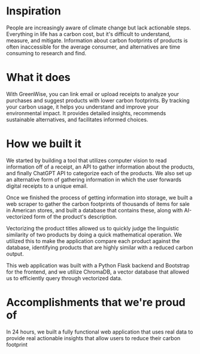 # Inspiration
People are increasingly aware of climate change but lack actionable steps. Everything in life has a carbon cost, but it's difficult to understand, measure, and mitigate. Information about carbon footprints of products is often inaccessible for the average consumer, and alternatives are time consuming to research and find.

# What it does
With GreenWise, you can link email or upload receipts to analyze your purchases and suggest products with lower carbon footprints. By tracking your carbon usage, it helps you understand and improve your environmental impact. It provides detailed insights, recommends sustainable alternatives, and facilitates informed choices.

# How we built it
We started by building a tool that utilizes computer vision to read information off of a receipt, an API to gather information about the products, and finally ChatGPT API to categorize each of the products. We also set up an alternative form of gathering information in which the user forwards digital receipts to a unique email.

Once we finished the process of getting information into storage, we built a web scraper to gather the carbon footprints of thousands of items for sale in American stores, and built a database that contains these, along with AI-vectorized form of the product's description.

Vectorizing the product titles allowed us to quickly judge the linguistic similarity of two products by doing a quick mathematical operation. We utilized this to make the application compare each product against the database, identifying products that are highly similar with a reduced carbon output.

This web application was built with a Python Flask backend and Bootstrap for the frontend, and we utilize ChromaDB, a vector database that allowed us to efficiently query through vectorized data.

# Accomplishments that we're proud of
In 24 hours, we built a fully functional web application that uses real data to provide real actionable insights that allow users to reduce their carbon footprint
